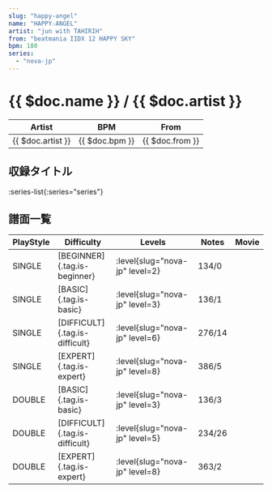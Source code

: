 ```yaml
---
slug: "happy-angel"
name: "HAPPY☆ANGEL"
artist: "jun with TAHIRIH"
from: "beatmania IIDX 12 HAPPY SKY"
bpm: 180
series:
  - "nova-jp"
---
```


# {{ $doc.name }} / {{ $doc.artist }}

|Artist|BPM|From|
|------|---|----|
|{{ $doc.artist }}|{{ $doc.bpm }}|{{ $doc.from }}|

## 収録タイトル

:series-list{:series="series"}

## 譜面一覧

|PlayStyle|Difficulty|Levels|Notes|Movie|
|---------|----------|------|-----|-----|
|SINGLE|[BEGINNER]{.tag.is-beginner}|:level{slug="nova-jp" level=2}|134/0||
|SINGLE|[BASIC]{.tag.is-basic}|:level{slug="nova-jp" level=3}|136/1||
|SINGLE|[DIFFICULT]{.tag.is-difficult}|:level{slug="nova-jp" level=6}|276/14||
|SINGLE|[EXPERT]{.tag.is-expert}|:level{slug="nova-jp" level=8}|386/5||
|DOUBLE|[BASIC]{.tag.is-basic}|:level{slug="nova-jp" level=3}|136/3||
|DOUBLE|[DIFFICULT]{.tag.is-difficult}|:level{slug="nova-jp" level=5}|234/26||
|DOUBLE|[EXPERT]{.tag.is-expert}|:level{slug="nova-jp" level=8}|363/2||
